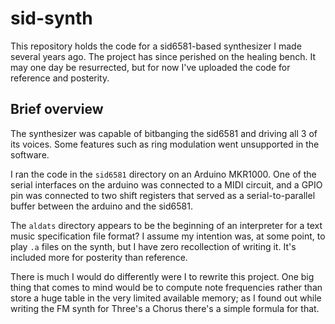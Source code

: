 # sid-synth

This repository holds the code for a sid6581-based synthesizer I made several years ago.
The project has since perished on the healing bench. It may one day be resurrected, but for now
I've uploaded the code for reference and posterity.

## Brief overview

The synthesizer was capable of bitbanging the sid6581 and driving all 3 of its voices. Some
features such as ring modulation went unsupported in the software.

I ran the code in the `sid6581` directory on an Arduino MKR1000. One of the serial interfaces
on the arduino was connected to a MIDI circuit, and a GPIO pin was connected to two shift registers
that served as a serial-to-parallel buffer between the arduino and the sid6581.

The `aldats` directory appears to be the beginning of an interpreter for a text music specification
file format? I assume my intention was, at some point, to play `.a` files on the synth, but I
have zero recollection of writing it. It's included more for posterity than reference.

There is much I would do differently were I to rewrite this project. One big thing that comes to mind would
be to compute note frequencies rather than store a huge table in the very limited available memory; as
I found out while writing the FM synth for Three's a Chorus there's a simple formula for that.
